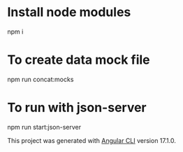 # Install node modules
npm i

# To create data mock file
npm run concat:mocks

# To run with json-server
npm run start:json-server


This project was generated with [Angular CLI](https://github.com/angular/angular-cli) version 17.1.0.


